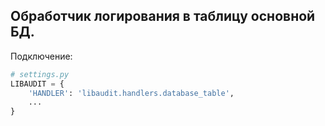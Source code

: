 ## Обработчик логирования в таблицу основной БД.
Подключение:
```python
# settings.py
LIBAUDIT = {
    'HANDLER': 'libaudit.handlers.database_table',
    ...
}

```
